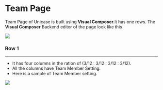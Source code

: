 # Team Page

Team Page of Unicase is built using **Visual Composer**.It has one rows. The **Visual Composer** Backend editor of the page look like this

![](http://transvelo.github.io/unicase/docs/images/team.png)

### Row 1
---

* It has four columns in the ration of (3/12 : 3/12 : 3/12 : 3/12).
* All the columns have Team Member Setting.
* Here is a sample of Team Member setting.

![](http://transvelo.github.io/unicase/docs/images/team-member-setting.png)


